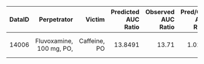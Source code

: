 |DataID|Perpetrator              |Victim      |Predicted AUC Ratio|Observed AUC Ratio|Pred/Obs AUC Ratio|Predicted CMAX Ratio|Observed CMAX Ratio|Pred/Obs CMAX Ratio|Reference       |
|-----:|------------------------:|-----------:|------------------:|-----------------:|-----------------:|-------------------:|------------------:|------------------:|---------------:|
|14006 |Fluvoxamine, 100 mg, PO, |Caffeine, PO|13.8491            |13.71             |1.0101            |1.3449              |1.4                |0.96065            |Culm-Merdek 2005|

